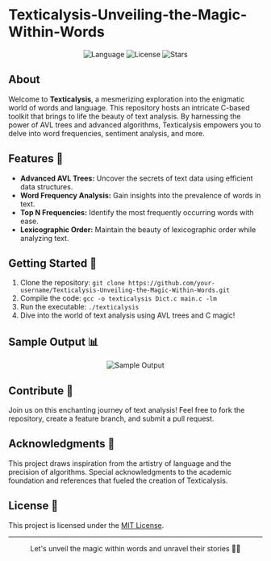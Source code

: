 # Texticalysis-Unveiling-the-Magic-Within-Words

<div align="center">
    <img src="https://img.shields.io/badge/language-C-blue" alt="Language">
    <img src="https://img.shields.io/github/license/your-username/Texticalysis-Unveiling-the-Magic-Within-Words" alt="License">
    <img src="https://img.shields.io/github/stars/your-username/Texticalysis-Unveiling-the-Magic-Within-Words?style=social" alt="Stars">
</div>

## About
Welcome to **Texticalysis**, a mesmerizing exploration into the enigmatic world of words and language. This repository hosts an intricate C-based toolkit that brings to life the beauty of text analysis. By harnessing the power of AVL trees and advanced algorithms, Texticalysis empowers you to delve into word frequencies, sentiment analysis, and more.

## Features 🌟
- **Advanced AVL Trees:** Uncover the secrets of text data using efficient data structures.
- **Word Frequency Analysis:** Gain insights into the prevalence of words in text.
- **Top N Frequencies:** Identify the most frequently occurring words with ease.
- **Lexicographic Order:** Maintain the beauty of lexicographic order while analyzing text.

## Getting Started 🚀
1. Clone the repository: `git clone https://github.com/your-username/Texticalysis-Unveiling-the-Magic-Within-Words.git`
2. Compile the code: `gcc -o texticalysis Dict.c main.c -lm`
3. Run the executable: `./texticalysis`
4. Dive into the world of text analysis using AVL trees and C magic!

## Sample Output 📊
<p align="center">
    <img src="https://your-sample-output-image-url.com" alt="Sample Output">
</p>

## Contribute 🤝
Join us on this enchanting journey of text analysis! Feel free to fork the repository, create a feature branch, and submit a pull request.

## Acknowledgments 🙌
This project draws inspiration from the artistry of language and the precision of algorithms. Special acknowledgments to the academic foundation and references that fueled the creation of Texticalysis.

## License 📜
This project is licensed under the [MIT License](LICENSE).

---

<p align="center">
    Let's unveil the magic within words and unravel their stories 📜✨
</p>
